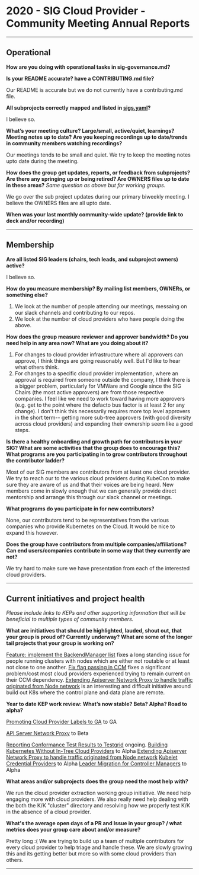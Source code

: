 # 2020 - SIG Cloud Provider - Community Meeting Annual Reports
---
## Operational
**How are you doing with operational tasks in sig-governance.md?**

**Is your README accurate? have a CONTRIBUTING.md file?**

Our README is accurate but we do not currently have a contributing.md file.

**All subprojects correctly mapped and listed in [sigs.yaml](https://github.com/kubernetes/community/blob/master/sigs.yaml)?**

I believe so.

**What’s your meeting culture? Large/small, active/quiet, learnings? Meeting notes up to date? Are you keeping recordings up to date/trends in community members watching recordings?**

Our meetings tends to be small and quiet. We try to keep the meeting notes upto date during the meeting. 

**How does the group get updates, reports, or feedback from subprojects? Are there any springing up or being retired? Are OWNERS files up to date in these areas?**
_Same question as above but for working groups._

We go over the sub project updates during our primary biweekly meeting. 
I believe the OWNERS files are all upto date.

**When was your last monthly community-wide update? (provide link to deck and/or recording)**

---
## Membership
**Are all listed SIG leaders (chairs, tech leads, and subproject owners) active?**

I believe so.

**How do you measure membership? By mailing list members, OWNERs, or something else?**

1. We look at the number of people attending our meetings, messaing on our slack channels and contributing to our repos.
1. We look at the number of cloud providers who have people doing the above.

**How does the group measure reviewer and approver bandwidth? Do you need help in any area now? What are you doing about it?**

1. For changes to cloud provider infrastructure where all approvers can approve, I think things are going reasonably well. But I'd like to hear what others think.
1. For changes to a specific cloud provider implementation, where an approval is required from someone outside the company, I think there is a bigger problem, particularly for VMWare and Google since the SIG Chairs (the most active approvers) are from those respective companies. I feel like we need to work toward having more approvers (e.g. get to the point where the defacto bus factor is at least 2 for any change). I don't think this necessarily requires more top level approvers in the short term-- getting more sub-tree approvers (with good diversity across cloud providers) and expanding their ownership seem like a good steps.

**Is there a healthy onboarding and growth path for contributors in your SIG? What are some activities that the group does to encourage this? What programs are you participating in to grow contributors throughout the contributor ladder?**

Most of our SIG members are contributors from at least one cloud provider. We try to reach our to the various cloud providers during KubeCon to make sure they are aware of us and that their voices are being heard. New members come in slowly enough that we can generally provide direct mentorship and arrange this through our slack channel or meetings.

**What programs do you participate in for new contributors?**

None, our contributors tend to be representatives from the various companies who provide Kubernetes on the Cloud. It would be nice to expand this however.

**Does the group have contributors from multiple companies/affiliations? Can end users/companies contribute in some way that they currently are not?**

We try hard to make sure we have presentation from each of the interested cloud providers.

---
## Current initiatives and project health
_Please include links to KEPs and other supporting information that will be beneficial to multiple types of community members._

**What are initiatives that should be highlighted, lauded, shout out, that your group is proud of? Currently underway? What are some of the longer tail projects that your group is working on?**

[Feature: implement the BackendManager list](https://github.com/kubernetes-sigs/apiserver-network-proxy/pull/144) fixes a long standing issue for people running clusters with nodes which are either not routable or at least not close to one another.
[Fix flag passing in CCM](https://github.com/kubernetes/kubernetes/pull/98210) fixes a significant problem/cost most cloud providers experienced trying to remain current on their CCM dependency.
[Extending Apiserver Network Proxy to handle traffic originated from Node network](https://github.com/kubernetes/enhancements/tree/master/keps/sig-cloud-provider/2025-extend-konnectivity-for-both-directions) is an interesting and difficult initiative around build out K8s where the control plane and data plane are remote.


**Year to date KEP work review: What’s now stable? Beta? Alpha? Road to alpha?**

[Promoting Cloud Provider Labels to GA](https://github.com/kubernetes/enhancements/tree/master/keps/sig-cloud-provider/837-cloud-provider-labels) to GA

[API Server Network Proxy](https://github.com/kubernetes/enhancements/tree/master/keps/sig-api-machinery/1281-network-proxy) to Beta

[Reporting Conformance Test Results to Testgrid](https://github.com/kubernetes/enhancements/tree/master/keps/sig-cloud-provider/2390-reporting-conformance-test-results-to-testgrid) ongoing.
[Building Kubernetes Without In-Tree Cloud Providers](https://github.com/kubernetes/enhancements/tree/master/keps/sig-cloud-provider/1179-building-without-in-tree-providers) to Alpha
[Extending Apiserver Network Proxy to handle traffic originated from Node network](https://github.com/kubernetes/enhancements/tree/master/keps/sig-cloud-provider/2025-extend-konnectivity-for-both-directions)
[Kubelet Credential Providers](https://github.com/kubernetes/enhancements/tree/master/keps/sig-node/2133-kubelet-credential-providers) to Alpha
[Leader Migration for Controller Managers](https://github.com/kubernetes/enhancements/issues/2436) to Alpha

**What areas and/or subprojects does the group need the most help with?**

We run the cloud provider extraction working group initiative. We need help engaging more with cloud providers. We also really need help dealing with the both the K/K "cluster" directory and resolving how we properly test K/K in the absence of a cloud provider.

**What's the average open days of a PR and Issue in your group? / what metrics does your group care about and/or measure?**

Pretty long :(
We are trying to build up a team of multiple contributors for every cloud provider to help triage and handle these. We are slowly growing this and its getting better but more so with some cloud providers than others.

---
